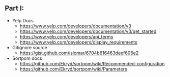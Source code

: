 ## Part I:
  - Yelp Docs
    - https://www.yelp.com/developers/documentation/v3
    - https://www.yelp.com/developers/documentation/v3/get_started
    - https://www.yelp.com/developers/api_terms
    - https://www.yelp.com/developers/display_requirements
  - Gitignore source
    -    https://gist.github.com/islomar/6704b616463deef606e2
  - Sortpom docs
    - https://github.com/Ekryd/sortpom/wiki/Recommended-configuration
    - https://github.com/Ekryd/sortpom/wiki/Parameters
